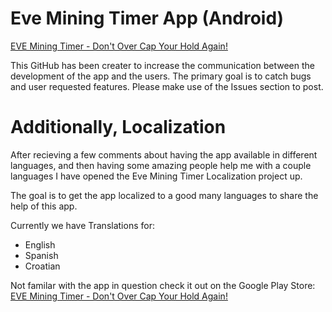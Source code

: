# Eve Mining Timer App (Android)
[EVE Mining Timer - Don't Over Cap Your Hold Again!](https://play.google.com/store/apps/details?id=com.digital_tectonics.eveminingtimer)

This GitHub has been creater to increase the communication between the development of the app and the users. The primary goal is to catch bugs and user requested features.
Please make use of the Issues section to post.




# Additionally, Localization
After recieving a few comments about having the app available in different languages, and then having some amazing people help me with a couple languages I have opened the Eve Mining Timer Localization project up.

The goal is to get the app localized to a good many languages to share the help of this app.

Currently we have Translations for:
- English
- Spanish
- Croatian


Not familar with the app in question check it out on the Google Play Store: 	
[EVE Mining Timer - Don't Over Cap Your Hold Again!](https://play.google.com/store/apps/details?id=com.digital_tectonics.eveminingtimer)
